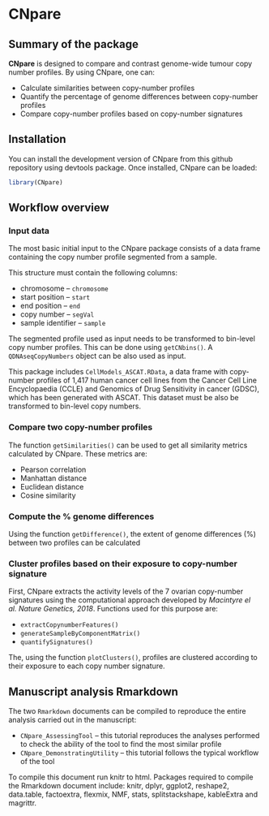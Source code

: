 
<!-- README.md is generated from README.Rmd. Please edit that file -->

# CNpare

## Summary of the package

**CNpare** is designed to compare and contrast genome-wide tumour copy
number profiles. By using CNpare, one can:

-   Calculate similarities between copy-number profiles
-   Quantify the percentage of genome differences between copy-number
    profiles
-   Compare copy-number profiles based on copy-number signatures

## Installation

You can install the development version of CNpare from this github
repository using devtools package. Once installed, CNpare can be loaded:

``` r
library(CNpare)
```

## Workflow overview

### Input data

The most basic initial input to the CNpare package consists of a data
frame containing the copy number profile segmented from a sample.

This structure must contain the following columns:

-   chromosome – `chromosome`
-   start position – `start`
-   end position – `end`
-   copy number – `segVal`
-   sample identifier – `sample`

The segmented profile used as input needs to be transformed to bin-level
copy number profiles. This can be done using `getCNbins()`. A
`QDNAseqCopyNumbers` object can be also used as input.

This package includes `CellModels_ASCAT.RData`, a data frame with
copy-number profiles of 1,417 human cancer cell lines from the Cancer
Cell Line Encyclopaedia (CCLE) and Genomics of Drug Sensitivity in
cancer (GDSC), which has been generated with ASCAT. This dataset must be
also be transformed to bin-level copy numbers.

### Compare two copy-number profiles

The function `getSimilarities()` can be used to get all similarity
metrics calculated by CNpare. These metrics are:

-   Pearson correlation
-   Manhattan distance
-   Euclidean distance
-   Cosine similarity

### Compute the % genome differences

Using the function `getDifference()`, the extent of genome differences
(%) between two profiles can be calculated

### Cluster profiles based on their exposure to copy-number signature

First, CNpare extracts the activity levels of the 7 ovarian copy-number
signatures using the computational approach developed by *Macintyre el
al. Nature Genetics, 2018*. Functions used for this purpose are:

-   `extractCopynumberFeatures()`
-   `generateSampleByComponentMatrix()`
-   `quantifySignatures()`

The, using the function `plotClusters()`, profiles are clustered
according to their exposure to each copy number signature.

## Manuscript analysis Rmarkdown

The two `Rmarkdown` documents can be compiled to reproduce the entire
analysis carried out in the manuscript:

-   `CNpare_AssessingTool` – this tutorial reproduces the analyses
    performed to check the ability of the tool to find the most similar
    profile
-   `CNpare_DemonstratingUtility` – this tutorial follows the typical
    workflow of the tool

To compile this document run knitr to html. Packages required to compile
the Rmarkdown document include: knitr, dplyr, ggplot2, reshape2,
data.table, factoextra, flexmix, NMF, stats, splitstackshape, kableExtra
and magrittr.
